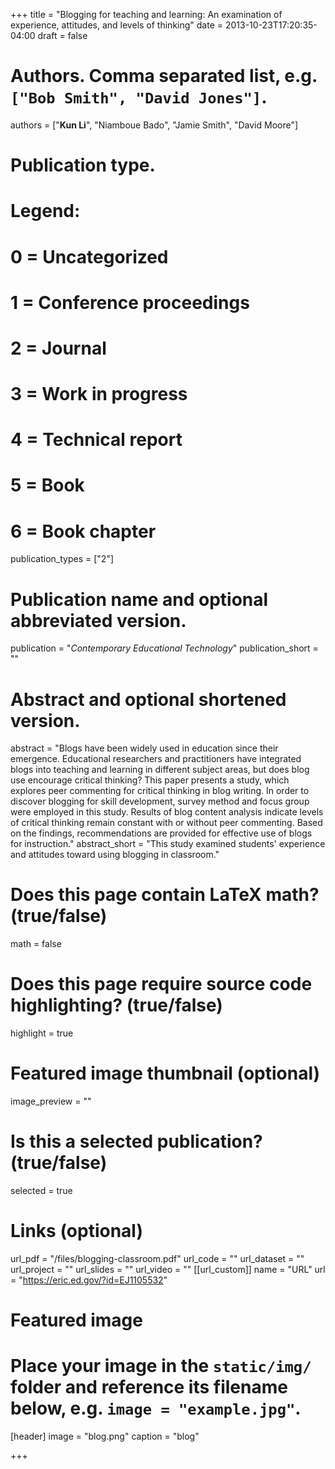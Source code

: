+++
title = "Blogging for teaching and learning: An examination of experience, attitudes, and levels of thinking"
date = 2013-10-23T17:20:35-04:00
draft = false

# Authors. Comma separated list, e.g. `["Bob Smith", "David Jones"]`.
authors = ["**Kun Li**", "Niamboue Bado", "Jamie Smith", "David Moore"]

# Publication type.
# Legend:
# 0 = Uncategorized
# 1 = Conference proceedings
# 2 = Journal
# 3 = Work in progress
# 4 = Technical report
# 5 = Book
# 6 = Book chapter
publication_types = ["2"]

# Publication name and optional abbreviated version.
publication = "*Contemporary Educational Technology*"
publication_short = ""

# Abstract and optional shortened version.
abstract = "Blogs have been widely used in education since their emergence. Educational researchers and practitioners have integrated blogs into teaching and learning in different subject areas, but does blog use encourage critical thinking? This paper presents a study, which explores peer commenting for critical thinking in blog writing. In order to discover blogging for skill development, survey method and focus group were employed in this study. Results of blog content analysis indicate levels of critical thinking remain constant with or without peer commenting. Based on the findings, recommendations are provided for effective use of blogs for instruction."
abstract_short = "This study examined students' experience and attitudes toward using blogging in classroom."

# Does this page contain LaTeX math? (true/false)
math = false

# Does this page require source code highlighting? (true/false)
highlight = true

# Featured image thumbnail (optional)
image_preview = ""

# Is this a selected publication? (true/false)
selected = true

# Links (optional)
url_pdf = "/files/blogging-classroom.pdf"
url_code = ""
url_dataset = ""
url_project = ""
url_slides = ""
url_video = ""
[[url_custom]]
    name = "URL"
    url = "https://eric.ed.gov/?id=EJ1105532"
# Featured image
# Place your image in the `static/img/` folder and reference its filename below, e.g. `image = "example.jpg"`.
[header]
image = "blog.png"
caption = "blog"

+++
